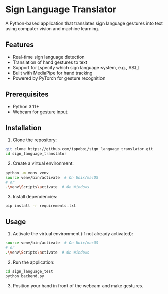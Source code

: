 # Sign Language Translator

A Python-based application that translates sign language gestures into text using computer vision and machine learning.

## Features

- Real-time sign language detection
- Translation of hand gestures to text
- Support for [specify which sign language system, e.g., ASL]
- Built with MediaPipe for hand tracking
- Powered by PyTorch for gesture recognition

## Prerequisites

- Python 3.11+
- Webcam for gesture input

## Installation

1. Clone the repository:

```bash
git clone https://github.com/ippoboi/sign_language_translator.git
cd sign_language_translator
```

2. Create a virtual environment:

```bash
python -m venv venv
source venv/bin/activate  # On Unix/macOS
# or
.\venv\Scripts\activate  # On Windows
```

3. Install dependencies:

```bash
pip install -r requirements.txt
```

## Usage

1. Activate the virtual environment (if not already activated):

```bash
source venv/bin/activate  # On Unix/macOS
# or
.\venv\Scripts\activate  # On Windows
```

2. Run the application:

```bash
cd sign_language_test
python backend.py
```

3. Position your hand in front of the webcam and make gestures.
